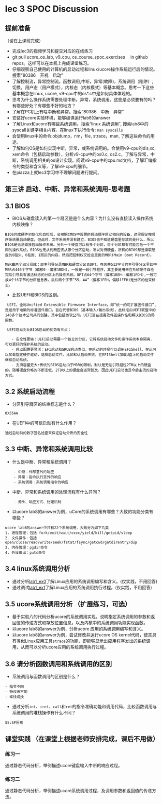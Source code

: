 # lec 3 SPOC Discussion

## **提前准备**
（请在上课前完成）


 - 完成lec3的视频学习和提交对应的在线练习
 - git pull ucore_os_lab, v9_cpu, os_course_spoc_exercises  　in github repos。这样可以在本机上完成课堂练习。
 - 仔细观察自己使用的计算机的启动过程和linux/ucore操作系统运行后的情况。搜索“80386　开机　启动”
 - 了解控制流，异常控制流，函数调用,中断，异常(故障)，系统调用（陷阱）,切换，用户态（用户模式），内核态（内核模式）等基本概念。思考一下这些基本概念在linux, ucore, v9-cpu中的os*.c中是如何具体体现的。
 - 思考为什么操作系统需要处理中断，异常，系统调用。这些是必须要有的吗？有哪些好处？有哪些不好的地方？
 - 了解在PC机上有啥中断和异常。搜索“80386　中断　异常”
 - 安装好ucore实验环境，能够编译运行lab8的answer
 - 了解Linux和ucore有哪些系统调用。搜索“linux 系统调用", 搜索lab8中的syscall关键字相关内容。在linux下执行命令: ```man syscalls```
 - 会使用linux中的命令:objdump，nm，file, strace，man, 了解这些命令的用途。
 - 了解如何OS是如何实现中断，异常，或系统调用的。会使用v9-cpu的dis,xc, xem命令（包括启动参数），分析v9-cpu中的os0.c, os2.c，了解与异常，中断，系统调用相关的os设计实现。阅读v9-cpu中的cpu.md文档，了解汇编指令的类型和含义等，了解v9-cpu的细节。
 - 在piazza上就lec3学习中不理解问题进行提问。

## 第三讲 启动、中断、异常和系统调用-思考题

## 3.1 BIOS
-  BIOS从磁盘读入的第一个扇区是是什么内容？为什么没有直接读入操作系统内核映像？
```
BIOS完成硬件初始化和自检后，会根据CMOS中设置的启动顺序启动相应的设备，这里假定按顺序系统要启动硬盘。但此时，文件系统并没有建立，BIOS也不知道硬盘里存放的是什么，所以BIOS是无法直接启动操作系统。另外一个硬盘可以有多个分区，每个分区都有可能包括一个不同的操作系统，BIOS也无从判断应该从哪个分区启动，所以对待硬盘，所有的BIOS都是读取硬盘的0磁头、0柱面、1扇区的内容，然后把控制权交给这里面的MBR(Main Boot Record）。

MBR由两个部分组成：即主引导记录MBR和硬盘分区表DPT。在总共512字节的主引导分区里其中MBR占446个字节（偏移0--偏移1BDH)，一般是一段引导程序，其主要是用来在系统硬件自检完后引导具有激活标志的分区上的操作系统。DPT占64个字节（偏移1BEH--偏移1FDH),一般可放4个16字节的分区信息表。最后两个字节“55，AA”（偏移1FEH，偏移1FFH)是分区的结束标志。
```
- 比较UEFI和BIOS的区别。
```
 UEFI，全称Unified Extensible Firmware Interface，即“统一的可扩展固件接口”, 是适用于电脑的标准固件接口，旨在代替BIOS（基本输入/输出系统）。此标准由UEFI联盟中的140多个技术公司共同创建，其中包括微软公司。UEFI旨在提高软件互操作性和解决BIOS的局限性。 
 
 UEFI启动对比BIOS启动的优势有三点：
 
   - 安全性更强：UEFI启动需要一个独立的分区，它将系统启动文件和操作系统本身隔离，可以更好的保护系统的启动。
   - 启动配置更灵活：EFI启动和GRUB启动类似，在启动的时候可以调用EFIShell，在此可以加载指定硬件驱动，选择启动文件。比如默认启动失败，在EFIShell加载U盘上的启动文件继续启动系统。
   - 支持容量更大:传统的BIOS启动由于MBR的限制，默认是无法引导超过2TB以上的硬盘的。随着硬盘价格的不断走低，2TB以上的硬盘会逐渐普及，因此UEFI启动也是今后主流的启动方式。
```

## 3.2 系统启动流程

- 分区引导扇区的结束标志是什么？
```
0X55AA
```
- 在UEFI中的可信启动有什么作用？
```
通过启动前的数字签名检查来保证启动介质的安全性
```

## 3.3 中断、异常和系统调用比较
- 什么是中断、异常和系统调用？
```
    - 中断：外部意外的响应
    - 异常：指令执行意外的响应
    - 系统调用：系统调用指令的响应
```

-  中断、异常和系统调用的处理流程有什么异同？
```
    - 源头、响应方式、处理机制
```

- 以ucore lab8的answer为例，uCore的系统调用有哪些？大致的功能分类有哪些？
```
ucore lab8的answer中共有22个系统调用，大致分为如下几类
1. 进程管理：包括 fork/exit/wait/exec/yield/kill/getpid/sleep
2. 文件操作：包括 open/close/read/write/seek/fstat/fsync/getcwd/getdirentry/dup
3. 内存管理：pgdir命令
4. 外设输出：putc命令
```

## 3.4 linux系统调用分析
-  通过分析[lab1_ex0](https://github.com/chyyuu/ucore_lab/blob/master/related_info/lab1/lab1-ex0.md)了解Linux应用的系统调用编写和含义。(仅实践，不用回答)
- 通过调试[lab1_ex1](https://github.com/chyyuu/ucore_lab/blob/master/related_info/lab1/lab1-ex1.md)了解Linux应用的系统调用执行过程。(仅实践，不用回答)


## 3.5 ucore系统调用分析 （扩展练习，可选）
-  基于实验八的代码分析ucore的系统调用实现，说明指定系统调用的参数和返回值的传递方式和存放位置信息，以及内核中的系统调用功能实现函数。
- 以ucore lab8的answer为例，分析ucore 应用的系统调用编写和含义。
- 以ucore lab8的answer为例，尝试修改并运行ucore OS kernel代码，使其具有类似Linux应用工具`strace`的功能，即能够显示出应用程序发出的系统调用，从而可以分析ucore应用的系统调用执行过程。

 
## 3.6 请分析函数调用和系统调用的区别
- 系统调用与函数调用的区别是什么？
```
- 指令不同
- 特权级不同
- 堆栈切换
```

- 通过分析`int`、`iret`、`call`和`ret`的指令准确功能和调用代码，比较函数调用与系统调用的堆栈操作有什么不同？
```
SS:SP压栈
```


## 课堂实践 （在课堂上根据老师安排完成，课后不用做）
### 练习一
通过静态代码分析，举例描述ucore键盘输入中断的响应过程。

### 练习二
通过静态代码分析，举例描述ucore系统调用过程，及调用参数和返回值的传递方法。
